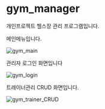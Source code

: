 # gym_manager
개인프로젝트 헬스장 관리 프로그램입니다.

메인메뉴입니다.


![gym_main](https://user-images.githubusercontent.com/81130440/132293345-3e7dfa15-6c3d-4ef9-b44c-e877f4252ac4.PNG)

관리자 로그인 화면입니다


![gym_login](https://user-images.githubusercontent.com/81130440/132293418-23b74ca6-4118-4e2e-a818-4748d11347b1.PNG)

트레이너관리 CRUD 화면입니다.


![gym_trainer_CRUD](https://user-images.githubusercontent.com/81130440/132293463-0de2b60f-b91e-46aa-bbee-4c080b281470.PNG)

